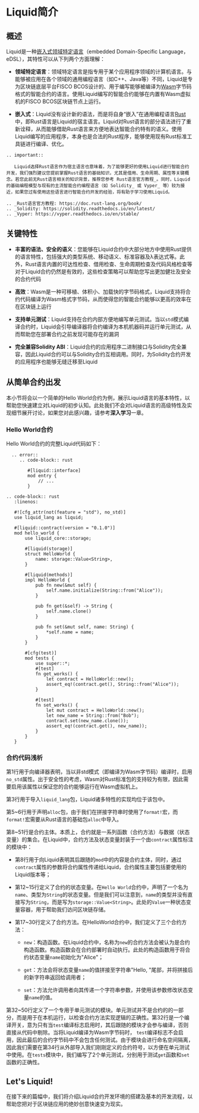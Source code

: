 # Liquid简介

## 概述

Liquid是一种[嵌入式领域特定语言](http://wiki.haskell.org/Embedded_domain_specific_language)（embedded Domain-Specific Language，eDSL），其特性可以从下列两个方面理解：

- **领域特定语言**：领域特定语言是指专用于某个应用程序领域的计算机语言。与能够被应用在各个领域的通用编程语言（如C++、Java等）不同，Liquid是专为区块链底层平台FISCO BCOS设计的、用于编写能够被编译为[Wasm](https://webassembly.org/)字节码格式的智能合约的语言。使用Liquid编写的智能合约能够在内置有Wasm虚拟机的FISCO BCOS区块链节点上运行。

- **嵌入式**：Liquid没有设计新的语法，而是将自身“嵌入”在通用编程语言[Rust](https://www.rust-lang.org/)中，即Rust语言是Liquid的宿主语言。Liquid对Rust语言的部分语法进行了重新诠释，从而能够借助Rust语言来方便地表达智能合约特有的语义。使用Liquid编写的应用程序，本身也是合法的Rust程序，能够使用现有Rust标准工具链进行编译、优化。

```eval_rst
.. important::

   Liquid选择Rust语言作为宿主语言也意味着，为了能够更好的使用Liquid进行智能合约开发，我们强烈建议您提前掌握Rust语言的基础知识，尤其是借用、生命周期、属性等关键概念。若您此前无Rust语言相关的知识背景，推荐您参考 Rust语言官方教程_。同时，Liquid的基础编程模型与现有的主流智能合约编程语言（如 Solidity_ 或 Vyper_ 等）较为接近，如果您过有使用这些语言进行智能合约开发的经验，将有助于学习使用Liquid。

.. _Rust语言官方教程: https://doc.rust-lang.org/book/
.. _Solidity: https://solidity.readthedocs.io/en/latest/
.. _Vyper: https://vyper.readthedocs.io/en/stable/
```

## 关键特性

- **丰富的语法、安全的语义**：您能够在Liquid合约中大部分地方中使用Rust提供的语言特性，包括强大的类型系统、移动语义、标准容器及λ表达式等。此外，Rust语言内置的可达性检查、借用检查、生命周期检查及代码风格检查等对于Liquid合约仍然是有效的，这些检查策略可以帮助您写出更加健壮及安全的合约代码

- **高效**：Wasm是一种可移植、体积小、加载快的字节码格式，Liquid支持将合约代码编译为Wasm格式字节码，从而使得您的智能合约能够以更高的效率在在区块链上运行

- **支持单元测试**：Liquid支持在合约内部方便地编写单元测试。当以`std`模式编译合约时，Liquid会引导编译器将合约编译为本机机器码并运行单元测试，从而帮助您在部署合约之前发现可能存在的漏洞

- **完全兼容Solidity ABI**：Liquid合约的应用程序二进制接口与Solidity完全兼容，因此Liquid合约可以与Solidity合约互相调用。同时，为Solidity合约开发的应用程序也能够无缝迁移至Liquid

## 从简单合约出发

本小节将会以一个简单的Hello World合约为例，展示Liquid语言的基本特性，以帮助您快速建立对Liquid的初步认知。此处我们不会对Liquid语言的高级特性及实现细节展开讨论，如果您对此感兴趣，请参考**深入学习**一章。

### Hello World合约

Hello World合约的完整Liquid代码如下：

```eval_rst
  .. error::
     .. code-block:: rust

        #[liquid::interface]
        mod entry {
            // ...
        }
```

```eval_rst
.. code-block:: rust
   :linenos:

   #![cfg_attr(not(feature = "std"), no_std)]
   use liquid_lang as liquid;

   #[liquid::contract(version = "0.1.0")]
   mod hello_world {
       use liquid_core::storage;

       #[liquid(storage)]
       struct HelloWorld {
           name: storage::Value<String>,
       }

       #[liquid(methods)]
       impl HelloWorld {
           pub fn new(&mut self) {
               self.name.initialize(String::from("Alice"));
           }

           pub fn get(&self) -> String {
               self.name.clone()
           }

           pub fn set(&mut self, name: String) {
               *self.name = name;
           }
       }

       #[cfg(test)]
       mod tests {
           use super::*;
           #[test]
           fn get_works() {
               let contract = HelloWorld::new();
               assert_eq!(contract.get(), String::from("Alice"));
           }

           #[test]
           fn set_works() {
               let mut contract = HelloWorld::new();
               let new_name = String::from("Bob");
               contract.set(new_name.clone());
               assert_eq!(contract.get(), new_name));
           }
       }
   }
```

### 合约代码浅析

第1行用于向编译器表明，当以非std模式（即编译为Wasm字节码）编译时，启用`no_std`属性。出于安全性的考虑，Wasm对Rust标准包的支持较为有限，因此需要启用该属性以保证您的合约能够运行在Wasm虚拟机上。

第3行用于导入`liquid_lang`包，Liquid诸多特性的实现均位于该包中。

第5~6行用于声明`alloc`包，由于我们在拼接字符串时使用了`format!`宏，而`format!`宏需要从Rust语言的基础包`alloc`中导入。

第8~51行是合约主体。本质上，合约就是一系列函数（合约方法）与数据（状态变量）的集合。在Liquid中，合约方法及状态变量封装于一个由`contract`属性标注的模块中：

- 第8行用于向Liquid表明其后跟随的`mod`中的内容是合约主体，同时，通过`contract`属性的参数将合约属性传递给Liquid，合约属性主要包括要使用的Liquid版本等；

- 第12~15行定义了合约的状态变量。在`Hello World`合约中，声明了一个名为`name`、类型为`String`的状态变量。但是我们可以注意到，`name`的类型并没有直接写为`String`，而是写为`storage::Value<String>`。此处的`Value`一种状态变量容器，用于帮助我们访问区块链存储。

- 第17~30行定义了合约方法。在HelloWorld合约中，我们定义了三个合约方法：
  - `new`：构造函数。在Liquid合约中，名称为`new`的合约方法会被认为是合约构造函数。构造函数会在合约部署时自动执行。此处的构造函数用于将合约状态变量`name`初始化为"Alice"；

  - `get`：方法会将状态变量`name`的值拼接至字符串"Hello, "尾部，并将拼接后的新字符串返回给调用者；
  
  - `set`：方法允许调用者向其传递一个字符串参数，并使用该参数修改状态变量`name`的值。

第32~50行定义了一个专用于单元测试的模块。单元测试并不是合约的的一部分，而是用于在本机运行，以检查合约方法实现逻辑的正确性。第32行是一个编译开关，意为只有当`test`编译标志启用时，其后跟随的模块才会参与编译，否则直接从代码中剔除。当将Liquid编译为Wasm字节码时， `test`编译标志不会启用，因此最后的合约字节码中不会包含任何测试。由于模块会进行命名空间隔离，因此我们需要在第34行从外部导入我们刚刚定义的合约符号，以方便在单元测试中使用。在`tests`模块中，我们编写了2个单元测试，分别用于测试`get`函数和`set`函数的正确性。

## Let's Liquid!

在接下来的篇幅中，我们将介绍Liquid合约开发环境的搭建及基本的开发流程，以帮助您把对于区块链应用的绝妙创意快速变为现实。
